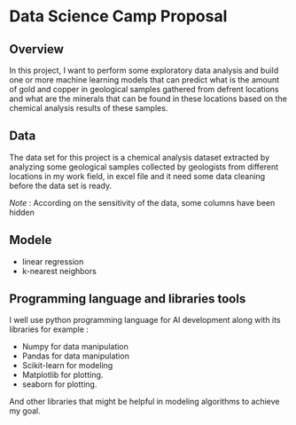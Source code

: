 # Data Science Camp Proposal

## Overview

In this project, I want to perform some exploratory data analysis and build one or more machine learning models that can predict what is the amount of gold and copper in geological samples gathered from defrent locations and what are the minerals that can be found in these locations based on the chemical analysis results of these samples.

## Data

The data set for this project is a chemical analysis dataset extracted by analyzing some geological samples collected by geologists from different locations in my work field, in excel file and it need some data cleaning before the data set is ready.

*Note* : According on the sensitivity of the data, some columns have been hidden

## Modele 

* linear regression 
* k-nearest neighbors

## Programming language and libraries tools

I well use python programming language for AI development along with its libraries 
for example :

- Numpy for data manipulation
- Pandas for data manipulation
- Scikit-learn  for modeling
- Matplotlib for plotting.
- seaborn for plotting.

And other libraries that might be helpful in modeling algorithms to achieve my goal.

